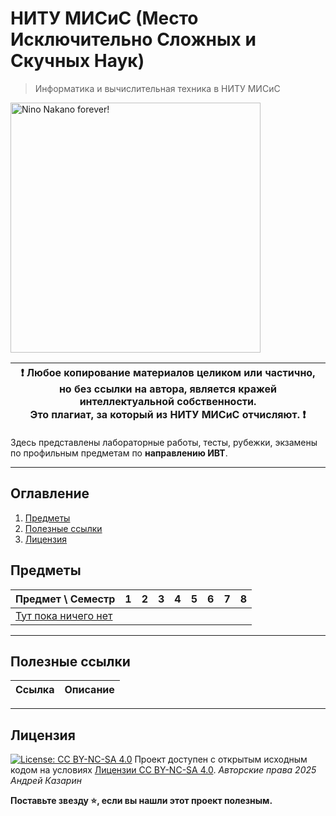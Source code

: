 # НИТУ МИСиС (Место Исключительно Сложных и Скучных Наук)

> Информатика и вычислительная техника в НИТУ МИСиС<br>

<img alt="Nino Nakano forever!" src="https://media1.tenor.com/m/EXKauHQYpJcAAAAC/nino-nakano-nakano-nino.gif" height="400">

| :exclamation: <b>Любое копирование материалов целиком или частично,<br>но без ссылки на автора, является кражей интеллектуальной собственности.<br>Это плагиат, за который из НИТУ МИСиС отчисляют.</b> :exclamation: |
|-----------------------------------------|

Здесь представлены лабораторные работы, тесты, рубежки, экзамены по профильным предметам по **направлению ИВТ**.  

---

## Оглавление
1. [Предметы](#disciplines)
2. [Полезные ссылки](#links)
3. [Лицензия](#license)

## Предметы <a name="disciplines"></a>

| Предмет \ Семестр | 1 | 2 | 3 | 4 | 5 | 6 | 7 | 8 |
| ---- | ---- | ---- | ---- | ---- | ---- | ---- | ---- | ---- |
| [Тут пока ничего нет](README.md) |  |  |  |  |  |  |  |  |

---

## Полезные ссылки <a name="links"></a>

| Ссылка | Описание |
| --- | --- |

---
## Лицензия <a name="license"></a>

[![License: CC BY-NC-SA 4.0](https://licensebuttons.net/l/by-nc-sa/4.0/80x15.png)](https://creativecommons.org/licenses/by-nc-sa/4.0/)
Проект доступен с открытым исходным кодом на условиях [Лицензии CC BY-NC-SA 4.0](./LICENSE).
*Авторские права 2025 Андрей Казарин*


**Поставьте звезду :star:, если вы нашли этот проект полезным.**